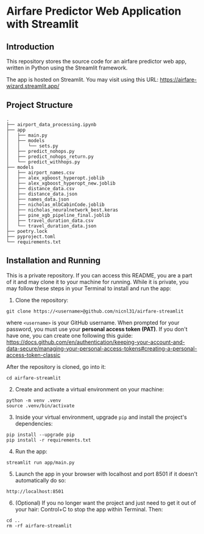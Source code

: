 # Airfare Predictor Web Application with Streamlit

## Introduction
This repository stores the source code for an airfare predictor web app, written in Python using the Streamlit framework.

The app is hosted on Streamlit. You may visit using this URL: https://airfare-wizard.streamlit.app/

## Project Structure

```
.
├── airport_data_processing.ipynb
├── app
│   ├── main.py
│   ├── models
│   │   └── sets.py
│   ├── predict_nohops.py
│   ├── predict_nohops_return.py
│   └── predict_withhops.py
├── models
│   ├── airport_names.csv
│   ├── alex_xgboost_hyperopt.joblib
│   ├── alex_xgboost_hyperopt_new.joblib
│   ├── distance_data.csv
│   ├── distance_data.json
│   ├── names_data.json
│   ├── nicholas_mlbCabinCode.joblib
│   ├── nicholas_neuralnetwork_best.keras
│   ├── pine_xgb_pipeline_final.joblib
│   ├── travel_duration_data.csv
│   └── travel_duration_data.json
├── poetry.lock
├── pyproject.toml
└── requirements.txt
```

## Installation and Running

This is a private repository. If you can access this README, you are a part of it and may clone it to your machine for running. While it is private, you may follow these steps in your Terminal to install and run the app:

1. Clone the repository:

```
git clone https://<username>@github.com/nicnl31/airfare-streamlit
```

where `<username>` is your GitHub username. When prompted for your password, you must use your **personal access token (PAT)**. If you don't have one, you can create one following this guide: https://docs.github.com/en/authentication/keeping-your-account-and-data-secure/managing-your-personal-access-tokens#creating-a-personal-access-token-classic

After the repository is cloned, go into it:

```
cd airfare-streamlit
```

2. Create and activate a virtual environment on your machine:

```
python -m venv .venv
source .venv/bin/activate
```

3. Inside your virtual environment, upgrade `pip` and install the project's dependencies:

```
pip install --upgrade pip
pip install -r requirements.txt
```

4. Run the app:

```
streamlit run app/main.py
```

5. Launch the app in your browser with localhost and port 8501 if it doesn't automatically do so:

```
http://localhost:8501
```

6. (Optional) If you no longer want the project and just need to get it out of your hair: Control+C to stop the app within Terminal. Then:

```
cd ..
rm -rf airfare-streamlit
```
